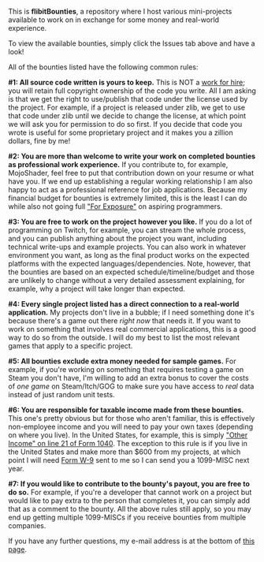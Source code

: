 This is **flibitBounties**, a repository where I host various mini-projects available to work on in exchange for some money and real-world experience.

To view the available bounties, simply click the Issues tab above and have a look!

All of the bounties listed have the following common rules:

**#1: All source code written is yours to keep.** This is NOT a [work for hire](https://en.wikipedia.org/wiki/Work_for_hire); you will retain full copyright ownership of the code you write. All I am asking is that we get the right to use/publish that code under the license used by the project. For example, if a project is released under zlib, we get to use that code under zlib until we decide to change the license, at which point we will ask you for permission to do so first. If you decide that code you wrote is useful for some proprietary project and it makes you a zillion dollars, fine by me!

**#2: You are more than welcome to write your work on completed bounties as professional work experience.** If you contribute to, for example, MojoShader, feel free to put that contribution down on your resume or what have you. If we end up establishing a regular working relationship I am also happy to act as a professional reference for job applications. Because my financial budget for bounties is extremely limited, this is the least I can do while also not going full ["For Exposure"](https://twitter.com/forexposure_txt) on aspiring programmers.

**#3: You are free to work on the project however you like.** If you do a lot of programming on Twitch, for example, you can stream the whole process, and you can publish anything about the project you want, including technical write-ups and example projects. You can also work in whatever environment you want, as long as the final product works on the expected platforms with the expected languages/dependencies. Note, however, that the bounties are based on an expected schedule/timeline/budget and those are unlikely to change without a very detailed assessment explaining, for example, why a project will take longer than expected.

**#4: Every single project listed has a direct connection to a real-world application.** My projects don't live in a bubble; if I need something done it's because there's a game out there _right now_ that needs it. If you want to work on something that involves real commercial applications, this is a good way to do so from the outside. I will do my best to list the most relevant games that apply to a specific project.

**#5: All bounties exclude extra money needed for sample games.** For example, if you're working on something that requires testing a game on Steam you don't have, I'm willing to add an extra bonus to cover the costs of _one game_ on Steam/Itch/GOG to make sure you have access to _real_ data instead of just random unit tests.

**#6: You are responsible for taxable income made from these bounties.** This one's pretty obvious but for those who aren't familiar, this is effectively non-employee income and you will need to pay your own taxes (depending on where you live). In the United States, for example, this is simply ["Other Income" on line 21 of Form 1040](https://www.irs.gov/pub/irs-pdf/f1040.pdf). The exception to this rule is if you live in the United States and make more than $600 from my projects, at which point I will need [Form W-9](https://www.irs.gov/pub/irs-pdf/fw9.pdf) sent to me so I can send you a 1099-MISC next year.

**#7: If you would like to contribute to the bounty's payout, you are free to do so.** For example, if you're a developer that cannot work on a project but would like to pay extra to the person that completes it, you can simply add that as a comment to the bounty. All the above rules still apply, so you may end up getting multiple 1099-MISCs if you receive bounties from multiple companies.

If you have any further questions, my e-mail address is at the bottom of [this page](http://www.flibitijibibo.com/index.php?page=Portfolio/Ports).
